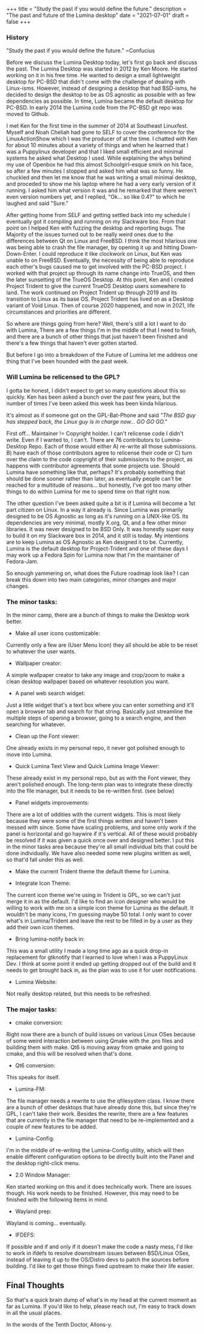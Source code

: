 +++
title = "Study the past if you would define the future."
description = "The past and future of the Lumina desktop"
date = "2021-07-01"
draft = false
+++

### History

"Study the past if you would define the future." ~Confucius

Before we discuss the Lumina Desktop today, let's first go back and discuss the past.  The Lumina Desktop was started in 2012 by Ken Moore.  He started working on it in his free time.  He wanted to design a small lightweight desktop for PC-BSD that didn't come with the challenge of dealing with Linux-isms.  However, instead of designing a desktop that had BSD-isms, he decided to design the desktop to be as OS agnostic as possible with as few dependencies as possible. In time, Lumina became the default desktop for PC-BSD.  In early 2014 the Lumina code from the PC-BSD git repo was moved to Github.

I met Ken for the first time in the summer of 2014 at Southeast Linuxfest.  Myself and Noah Cheliah had gone to SELF to cover the conference for the LinuxActionShow which I was the producer of at the time. I chatted with Ken for about 10 minutes about a variety of things and when he learned that I was a Puppylinux developer and that I liked small efficient and minimal systems he asked what Desktop I used.  While explaining the whys behind my use of Openbox he had this almost Schoolgirl-esque smirk on his face, so after a few minutes I stopped and asked him what was so funny.  He chuckled and then let me know that he was writing a small minimal desktop, and proceded to show me his laptop where he had a very early version of it running.  I asked him what version it was and he remarked that there weren't even version numbers yet, and I replied, "Ok... so like 0.4?" to which he laughed and said "Sure."  

After getting home from SELF and getting settled back into my schedule I eventually got it compiling and running on my Slackware box.  From that point on I helped Ken with fuzzing the desktop and reporting bugs. The Majority of the issues turned out to be really weird ones due to the differences between Qt on Linux and FreeBSD.  I think the most hilarious one was being able to crash the file manager, by opening it up and hitting Down-Down-Enter.  I could reproduce it like clockwork on Linux, but Ken was unable to on FreeBSD.  Eventually, the necessity of being able to reproduce each other's bugs caused me to get involved with the PC-BSD project.  I worked with that project up through its name change into TrueOS, and then the later sunsetting of the TrueOS Desktop.  At this point, Ken and I created Project Trident to give the current TrueOS Desktop users somewhere to land.  The work continued on Project Trident up through 2019 and its transition to Linux as its base OS.  Project Trident has lived on as a Desktop variant of Void Linux.  Then of course 2020 happened, and now in 2021, life circumstances and priorities are different.

So where are things going from here?  Well, there's still a lot I want to do with Lumina, There are a few things I'm in the middle of that I need to finish, and there are a bunch of other things that just haven't been finished and there's a few things that haven't ever gotten started.

But before I go into a breakdown of the Future of Lumina let me address one thing that I've been hounded with the past week.

### Will Lumina be relicensed to the GPL?

I gotta be honest, I didn't expect to get so many questions about this so quickly.  Ken has been asked a bunch over the past few years, but the number of times I've been asked this week has been kinda hilarious.

It's almost as if someone got on the GPL-Bat-Phone and said *"The BSD guy has stepped back, the Linux guy is in charge now... GO GO GO."*

First off... Maintainer != Copyright holder.
I can't relicense code I didn't write.  Even if I wanted to, I can't.
There are 76 contributors to Lumina-Desktop Repo.  Each of those would either A) re-write all those submissions. B) have each of those contributors agree to relicense their code or C) turn over the claim to the code copyright of their submissions to the project, as happens with contributor agreements that some projects use.  Should Lumina have something like that, perhaps?  It's probably something that should be done sooner rather than later, as eventually people can't be reached for a multitude of reasons... but honestly, I've got too many other things to do within Lumina for me to spend time on that right now.

The other question I've been asked quite a bit is if Lumina will become a 1st part citizen on Linux.  In a way it already is.  Since Lumina was primarily designed to be OS Agnostic as long as it's running on a UNIX-like OS.  Its dependencies are very minimal, mostly X.org, Qt, and a few other minor libraries.  It was never designed to be BSD Only.  It was honestly super easy to build it on my Slackware box in 2014, and it still is today.  My intentions are to keep Lumina as OS Agnostic as Ken designed it to be.  Currently, Lumina is the default desktop for Project-Trident and one of these days I may work up a Fedora Spin for Lumina now that I'm the maintainer of Fedora-Jam. 

So enough yammering on, what does the Future roadmap look like?  I can break this down into two main categories, minor changes and major changes.  

### The minor tasks:

In the minor camp, there are a bunch of things to make the Desktop work better. 

+ Make all user icons customizable:

Currently only a few are (User Menu Icon) they all should be able to be reset to whatever the user wants.

+ Wallpaper creator:

A simple wallpaper creator to take any image and crop/zoom to make a clean desktop wallpaper based on whatever resolution you want.

+ A panel web search widget:

Just a little widget that's a text box where you can enter something and it'll open a browser tab and search for that string.  Basically just streamline the multiple steps of opening a browser, going to a search engine, and then searching for whatever.

+ Clean up the Font viewer:

One already exists in my personal repo, it never got polished enough to move into Lumina.

+ Quick Lumina Text View and Quick Lumina Image Viewer:

These already exist in my personal repo, but as with the Font viewer, they aren't polished enough. The long-term plan was to integrate these directly into the file manager, but it needs to be re-written first. (see below)

+ Panel widgets improvements:

There are a lot of oddities with the current widgets.  This is most likely because they were some of the first things written and haven't been messed with since.  Some have scaling problems, and some only work if the panel is horizontal and go haywire if it's vertical.  All of these would probably be resolved if it was given a quick once over and designed better.  I put this in the minor tasks area because they're all small individual bits that could be done individually.  We have also needed some new plugins written as well, so that'd fall under this as well.

+ Make the current Trident theme the default theme for Lumina.

+ Integrate Icon Theme:

The current icon theme we're using in Trident is GPL, so we can't just merge it in as the default.  I'd like to find an icon designer who would be willing to work with me on a simple icon theme for Lumina as the default. It wouldn't be many icons, I'm guessing maybe 50 total. I only want to cover what's in Lumina/Trident and leave the rest to be filled in by a user as they add their own icon themes.

+ Bring lumina-notify back in:

This was a small utility I made a long time ago as a quick drop-in replacement for gtknotify that I learned to love when I was a PuppyLinux Dev.  I think at some point it ended up getting dropped out of the build and it needs to get brought back in, as the plan was to use it for user notifications. 

+ Lumina Website:

Not really desktop related, but this needs to be refreshed. 


### The major tasks:

+ cmake conversion:

Right now there are a bunch of build issues on various Linux OSes because of some weird interaction between using Qmake with the .pro files and building them with make. Qt6 is moving away from qmake and going to cmake, and this will be resolved when that's done.

+ Qt6 conversion:

This speaks for itself.

+ Lumina-FM:

The file manager needs a rewrite to use the qfilesystem class.  I know there are a bunch of other desktops that have already done this, but since they're GPL, I can't take their work.  Besides the rewrite, there are a few features that are currently in the file manager that need to be re-implemented and a couple of new features to be added.

+ Lumina-Config:

I'm in the middle of re-writing the Lumina-Config utility, which will then enable different configuration options to be directly built into the Panel and the desktop right-click menu.  

+ 2.0 Window Manager:

Ken started working on this and it does technically work.  There are issues though.  His work needs to be finished. However, this may need to be finished with the following items in mind.

+ Wayland prep:

Wayland is coming... eventually. 

+ IFDEFS:

If possible and if and only if it doesn't make the code a nasty mess, I'd like to work in ifdefs to resolve downstream issues between BSD/Linux OSes, instead of leaving it up to the OS/Distro devs to patch the sources before building.  I'd like to get those things fixed upstream to make their life easier.

## Final Thoughts

So that's a quick brain dump of what's in my head at the current moment as far as Lumina.  If you'd like to help, please reach out, I'm easy to track down in all the usual places.

In the words of the Tenth Doctor, Allons-y.
